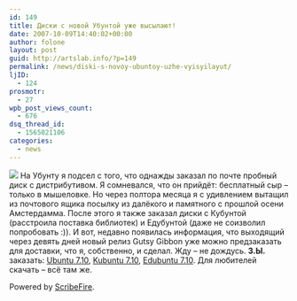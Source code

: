 ```yaml
---
id: 149
title: Диски с новой Убунтой уже высылают!
date: 2007-10-09T14:40:02+00:00
author: folone
layout: post
guid: http://artslab.info/?p=149
permalink: /news/diski-s-novoy-ubuntoy-uzhe-vyisyilayut/
ljID:
  - 124
prosmotr:
  - 27
wpb_post_views_count:
  - 676
dsq_thread_id:
  - 1565021106
categories:
  - news
---
```

![](https://shipit.ubuntu.com/@@/ubuntu-header-image4.png)
На Убунту я подсел с того, что однажды заказал по почте пробный диск с дистрибутивом. Я сомневался, что он прийдёт: бесплатный сыр &#8211; только в мышеловке. Но через полтора месяца я с удивлением вытащил из почтового ящика посылку из далёкого и памятного с прошлой осени Амстердамма. После этого я также заказал диски с Кубунтой (расстроила поставка библиотек) и Едубунтой (даже не соизволил попробовать :)).
И вот, недавно появилась информация, что выходящий через девять дней новый релиз Gutsy Gibbon уже можно предзаказать для доставки, что я, собственно, и сделал. Жду &#8211; не дождусь.
**З.Ы.** заказать: [Ubuntu 7.10](https://shipit.ubuntu.com/), [Kubuntu 7.10](https://shipit.kubuntu.org/), [Edubuntu 7.10](https://shipit.edubuntu.org/). Для любителей скачать &#8211; всё там же.

<p class="poweredbyperformancing">
  Powered by <a href="http://scribefire.com/">ScribeFire</a>.
</p>
